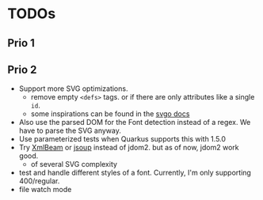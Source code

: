# TODOs

## Prio 1

## Prio 2

- Support more SVG optimizations.
    - remove empty `<defs>` tags. or if there are only attributes like a single `id`.
    - some inspirations can be found in the [svgo docs](https://github.com/svg/svgo)
- Also use the parsed DOM for the Font detection instead of a regex. We have to parse the SVG anyway.
- Use parameterized tests when Quarkus supports this with 1.5.0
- Try [XmlBeam](https://xmlbeam.org/) or [jsoup](https://jsoup.org/) instead of jdom2. but as of now, jdom2 work good.
    - of several SVG complexity 
- test and handle different styles of a font. Currently, I'm only supporting 400/regular.
- file watch mode